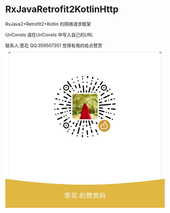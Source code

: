 # RxJavaRetrofit2KotlinHttp



RxJava2+Retrofit2+Kotlin 的网络请求框架

UriConsts  请在UriConsts 中写入自己的URL

联系人:葱花
QQ:359507351
觉得有用的给点赞赏
![](./img/01.jpg '描述')
